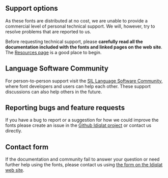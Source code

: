 
## Support options

As these fonts are distributed at no cost, we are unable to provide a commercial level of personal technical support. We will, however, try to resolve problems that are reported to us.

Before requesting technical support, please **carefully read all the documentation included with the fonts and linked pages on the web site**. The [Resources page](resources) is a good place to begin.

## Language Software Community

For person-to-person support visit the [SIL Language Software Community](https://community.software.sil.org/c/silfonts), where font developers and users can help each other. These support discussions can also help others in the future.

## Reporting bugs and feature requests

If you have a bug to report or a suggestion for how we could improve the fonts please create an issue in the [Github Idiqlat project](https://github.com/silnrsi/font-idiqlat/issues) or contact us directly.

## Contact form

If the documentation and community fail to answer your question or need further help using the fonts, please contact us using [the form on the Idiqlat web site](https://software.sil.org/syrc/about/contact/).

